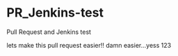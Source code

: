 # PR_Jenkins-test
Pull Request and Jenkins test

lets make this pull request easier!! damn easier...yess 123
